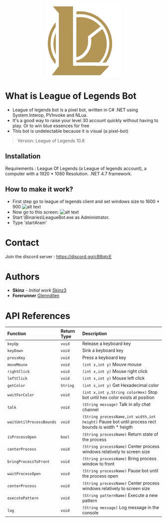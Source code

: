 
<p align="center">
  <img  src="icon.jpg">
</p>

# What is League of Legends Bot

  * League of legends bot is a pixel bot, written in C# .NET using System.Interop, PVInvoke and NLua. 
  * It's a good way to raise your level 30 account quickly without having to play. Or to win blue essences for free
  * This bot is undetectable because it is visual (a pixel-bot)

  > Version: League of Legends 10.8

## Installation

   Requirements : League Of Legends (a League of legends account), a computer with a 1920 * 1080 Resolution. 
   .NET 4.7 framework.
  
## How to make it work?

   * First step go to league of legends client and set windows size to 1600 * 900
   ![alt text](https://puu.sh/FyhQs/e8a84b1ad9.png)
   * Now go to this screen: 
   ![alt text](https://puu.sh/FyhP1/9c3a9c8aac.png)
   * Start \Binaries\LeagueBot.exe as Administrator.
   * Type 'startAram'
	 
# Contact

   Join the discord server : https://discord.gg/cB8qtcE

# Authors

   * **Skinz** - *Initial work* [Skinz3](https://github.com/Skinz3)
   * **Forerunner**  [Glenndilen](https://github.com/glenndilen)

# API References

| Function | Return Type | Description |
| :--- | :--- | :--- |
| `keyUp` | `void` |  Release a keyboard key |
| `keyDown` | `void` |  Sink a keyboard key |
| `pressKey` | `void` |  Press a keyboard key |
| `moveMouse` | `void` |  `(int x,int y)` Mouve mouse |
| `rightClick` | `void` |  `(int x,int y)` Mouse right click |
| `leftClick` | `void` |  `(int x,int y)` Mouse left click |
| `getColor` | `String` |  `(int x,int y)` Get Hexadecimal color |
| `waitForColor` | `void` |  `(int x,int y,String colorHex)` Stop bot until hex color exists at position |
| `talk` | `void` |  `(String message)` Talk in ally chat channel |
| `waitUntilProcessBounds` | `void` |  `(String processName,int width,int height)` Pause bot until process rect bounds is width * heigth |
| `isProcessOpen` | `bool` |  `(String processName)` Return state of the process |
| `centerProcess` | `void` |  `(String processName)` Center process windows relatively to screen size |
| `bringProcessToFront` | `void` |  `(String processName)` Bring process window to front |
| `waitProcessOpen` | `void` |  `(String processName)` Pause bot until the process open |
| `centerProcess` | `void` |  `(String processName)` Center process windows relatively to screen size |
| `executePattern` | `void` |  `(String patternName)` Execute a new pattern |
| `log` | `void` |  `(String message)` Log message in the console |